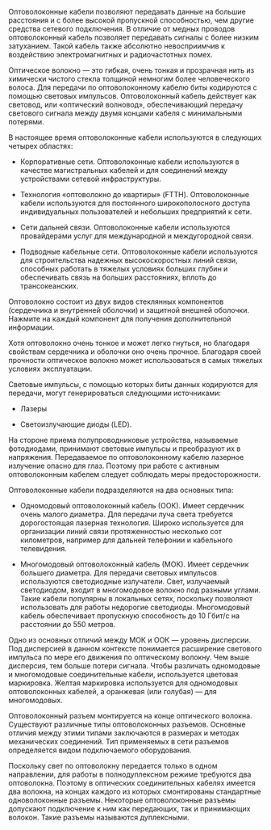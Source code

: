 Оптоволоконные кабели позволяют передавать данные на большие расстояния и с более высокой пропускной способностью, чем другие средства сетевого подключения. В отличие от медных проводов оптоволоконный кабель позволяет передавать сигналы с более низким затуханием. Такой кабель также абсолютно невосприимчив к воздействию электромагнитных и радиочастотных помех.

Оптическое волокно — это гибкая, очень тонкая и прозрачная нить из химически чистого стекла толщиной немногим более человеческого волоса. Для передачи по оптоволоконному кабелю биты кодируются с помощью световых импульсов. Оптоволоконный кабель действует как световод, или «оптический волновод», обеспечивающий передачу светового сигнала между двумя концами кабеля с минимальными потерями.

В настоящее время оптоволоконные кабели используются в следующих четырех областях:

- Корпоративные сети. Оптоволоконные кабели используются в качестве магистральных кабелей и для соединений между устройствами сетевой инфраструктуры.

- Технология «оптоволокно до квартиры» (FTTH). Оптоволоконные кабели используются для постоянного широкополосного доступа индивидуальных пользователей и небольших предприятий к сети.

- Сети дальней связи. Оптоволоконные кабели используются провайдерами услуг для международной и междугородной связи.

- Подводные кабельные сети. Оптоволоконные кабели используются для строительства надежных высокоскоростных линий связи, способных работать в тяжелых условиях больших глубин и обеспечивать связь на больших расстояниях, вплоть до трансокеанских.

Оптоволокно состоит из двух видов стеклянных компонентов (сердечника и внутренней оболочки) и защитной внешней оболочки. Нажмите на каждый компонент для получения дополнительной информации.

Хотя оптоволокно очень тонкое и может легко гнуться, но благодаря свойствам сердечника и оболочки оно очень прочное. Благодаря своей прочности оптическое волокно может использоваться в самых тяжелых условиях эксплуатации.

Световые импульсы, с помощью которых биты данных кодируются для передачи, могут генерироваться следующими источниками:

- Лазеры

- Светоизлучающие диоды (LED).

На стороне приема полупроводниковые устройства, называемые фотодиодами, принимают световые импульсы и преобразуют их в напряжения. Передаваемое по оптоволоконному кабелю лазерное излучение опасно для глаз. Поэтому при работе с активным оптоволоконным кабелем следует соблюдать меры предосторожности.

Оптоволоконные кабели подразделяются на два основных типа:

- Одномодовый оптоволоконный кабель (ООК). Имеет сердечник очень малого диаметра. Для передачи луча света требуется дорогостоящая лазерная технология. Широко используется для организации линий связи протяженностью несколько сот километров, например для дальней телефонии и кабельного телевидения.

- Многомодовый оптоволоконный кабель (МОК). Имеет сердечник большего диаметра. Для передачи световых импульсов используются светодиодные излучатели. Cвет, излучаемый светодиодом, входит в многомодовое волокно под разными углами. Такие кабели популярны в локальных сетях, поскольку позволяют использовать для работы недорогие светодиоды. Многомодовый кабель обеспечивает пропускную способность до 10 Гбит/с на расстоянии до 550 метров.

Одно из основных отличий между МОК и ООК — уровень дисперсии. Под дисперсией в данном контексте понимается расширение светового импульса по мере его движения по оптическому волокну. Чем выше дисперсия, тем больше потери сигнала. Чтобы различать одномодовые и многомодовые соединительные кабели, используется цветовая маркировка. Желтая маркировка используется для одномодовых оптоволоконных кабелей, а оранжевая (или голубая) — для многомодовых.

Оптоволоконный разъем монтируется на конце оптического волокна. Существуют различные типы оптоволоконных разъемов. Основные отличия между этими типами заключаются в размерах и методах механических соединений. Тип применяемых в сети разъемов определяется видом подключаемого оборудования.

Поскольку свет по оптоволокну передается только в одном направлении, для работы в полнодуплексном режиме требуются два оптоволокна. Поэтому в оптических соединительных кабелях имеется два волокна, на концах каждого из которых смонтированы стандартные одноволоконные разъемы. Некоторые оптоволоконные разъемы допускают подключение к ним как передающих, так и принимающих волокон. Такие разъемы называются дуплексными.
